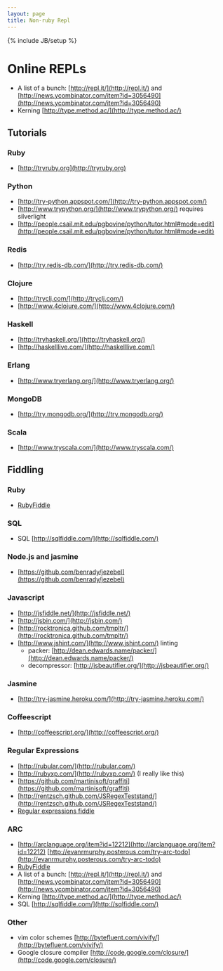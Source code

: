 ```yaml
---
layout: page
title: Non-ruby Repl
---
```

{% include JB/setup %}
# Online REPLs
* A list of a bunch: [http://repl.it/](http://repl.it/) and [http://news.ycombinator.com/item?id=3056490](http://news.ycombinator.com/item?id=3056490)
* Kerning [http://type.method.ac/](http://type.method.ac/)

## Tutorials

### Ruby
* [http://tryruby.org](http://tryruby.org)

### Python
* [http://try-python.appspot.com/](http://try-python.appspot.com/)
* [http://www.trypython.org/](http://www.trypython.org/) requires silverlight
* [http://people.csail.mit.edu/pgbovine/python/tutor.html#mode=edit](http://people.csail.mit.edu/pgbovine/python/tutor.html#mode=edit)

### Redis
* [http://try.redis-db.com/](http://try.redis-db.com/)

### Clojure
* [http://tryclj.com/](http://tryclj.com/)
* [http://www.4clojure.com/](http://www.4clojure.com/)

### Haskell
* [http://tryhaskell.org/](http://tryhaskell.org/)
* [http://haskelllive.com/](http://haskelllive.com/)

### Erlang
* [http://www.tryerlang.org/](http://www.tryerlang.org/)

### MongoDB
* [http://try.mongodb.org/](http://try.mongodb.org/)

### Scala
* [http://www.tryscala.com/](http://www.tryscala.com/)

## Fiddling

### Ruby
* [RubyFiddle](http://rubyfiddle.com)

### SQL
* SQL [http://sqlfiddle.com/](http://sqlfiddle.com/)

### Node.js and jasmine
* [https://github.com/benrady/jezebel](https://github.com/benrady/jezebel)

### Javascript
* [http://jsfiddle.net/](http://jsfiddle.net/)
* [http://jsbin.com/](http://jsbin.com/)
* [http://rocktronica.github.com/tmpltr/](http://rocktronica.github.com/tmpltr/)
* [http://www.jshint.com/](http://www.jshint.com/) linting
  * packer: [http://dean.edwards.name/packer/](http://dean.edwards.name/packer/)
  * decompressor: [http://jsbeautifier.org/](http://jsbeautifier.org/)

### Jasmine
* [http://try-jasmine.heroku.com/](http://try-jasmine.heroku.com/)

### Coffeescript
* [http://coffeescript.org/](http://coffeescript.org/)

### Regular Expressions
* [http://rubular.com/](http://rubular.com/)
* [http://rubyxp.com/](http://rubyxp.com/) (I really like this)
* [https://github.com/martinisoft/graffiti](https://github.com/martinisoft/graffiti)
* [http://rentzsch.github.com/JSRegexTeststand/](http://rentzsch.github.com/JSRegexTeststand/)
* [Regular expressions fiddle](http://refiddle.com/)

### ARC
* [http://arclanguage.org/item?id=12212](http://arclanguage.org/item?id=12212) [http://evanrmurphy.posterous.com/try-arc-todo](http://evanrmurphy.posterous.com/try-arc-todo)
* [RubyFiddle](http://rubyfiddle.com)
* A list of a bunch: [http://repl.it/](http://repl.it/) and [http://news.ycombinator.com/item?id=3056490](http://news.ycombinator.com/item?id=3056490)
* Kerning [http://type.method.ac/](http://type.method.ac/)
* SQL [http://sqlfiddle.com/](http://sqlfiddle.com/)

### Other
* vim color schemes [http://bytefluent.com/vivify/](http://bytefluent.com/vivify/)
* Google closure compiler [http://code.google.com/closure/](http://code.google.com/closure/)
